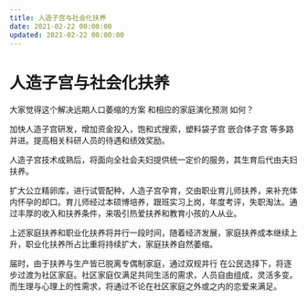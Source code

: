 ```yaml
---
title: 人造子宫与社会化扶养
date: 2021-02-22 00:00:00
updated: 2021-02-22 00:00:00
---
```


# 人造子宫与社会化扶养

大家觉得这个解决远期人口萎缩的方案 和相应的家庭演化预测 如何？

加快人造子宫研发，增加资金投入，饱和式搜索，塑料袋子宫 嵌合体子宫 等多路并进。提高相关科研人员的待遇和绩效奖励。

人造子宫技术成熟后，将面向全社会夫妇提供统一定价的服务，其生育后代由夫妇扶养。

扩大公立精卵库，进行试管配种，人造子宫孕育，交由职业育儿师扶养，来补充体内怀孕的却口。育儿师经过本硕博培养，跟班实习上岗，年度考评，失职淘汰。通过丰厚的收入和扶养条件，来吸引热爱扶养和教育小孩的人从业。

上述家庭扶养和职业化扶养将并行一段时间，随着经济发展，家庭扶养成本继续上升，职业化扶养所占比重将持续扩大，家庭扶养自然萎缩。

届时，由于扶养与生产皆已脱离专偶制家庭，通过双规并行 在公民选择下，将逐步过渡为社区家庭。社区家庭仅满足共同生活的需求，人员自由组成，灵活多变。而生理与心理上的性需求，将通过不论在社区家庭之外或之内的恋爱来满足。

